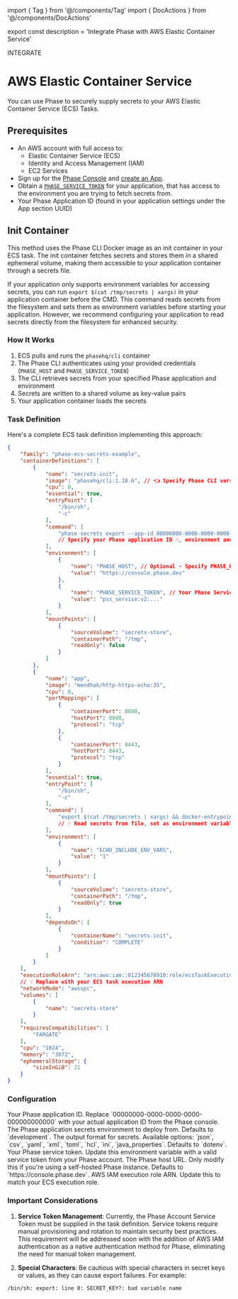 import { Tag } from '@/components/Tag'
import { DocActions } from '@/components/DocActions'

export const description = 'Integrate Phase with AWS Elastic Container Service'

<Tag variant="small">INTEGRATE</Tag>

# AWS Elastic Container Service

You can use Phase to securely supply secrets to your AWS Elastic Container Service (ECS) Tasks.

<DocActions /> 

## Prerequisites

- An AWS account with full access to:
  - Elastic Container Service (ECS)
  - Identity and Access Management (IAM)
  - EC2 Services
- Sign up for the [Phase Console](/quickstart) and [create an App](/console/apps#create-an-app).
- Obtain a [`PHASE_SERVICE_TOKEN`](/access-control/authentication/tokens#creating-a-service-account-token) for your application, that has access to the environment you are trying to fetch secrets from.
- Your Phase Application ID (found in your application settings under the App section UUID)

## Init Container

This method uses the Phase CLI Docker image as an init container in your ECS task. The init container fetches secrets and stores them in a shared ephemeral volume, making them accessible to your application container through a secrets file.

If your application only supports environment variables for accessing secrets, you can run `export $(cat /tmp/secrets | xargs)` in your application container before the CMD. This command reads secrets from the filesystem and sets them as environment variables before starting your application. However, we recommend configuring your application to read secrets directly from the filesystem for enhanced security.

### How It Works

1. ECS pulls and runs the `phasehq/cli` container
2. The Phase CLI authenticates using your provided credentials (`PHASE_HOST` and `PHASE_SERVICE_TOKEN`)
3. The CLI retrieves secrets from your specified Phase application and environment
4. Secrets are written to a shared volume as key-value pairs
5. Your application container loads the secrets

### Task Definition

Here's a complete ECS task definition implementing this approach:

```json
{
    "family": "phase-ecs-secrets-example",
    "containerDefinitions": [
        {
            "name": "secrets-init",
            "image": "phasehq/cli:1.18.6", // 👈 Specify Phase CLI version
            "cpu": 0,
            "essential": true,
            "entryPoint": [
                "/bin/sh", 
                "-c"
            ],
            "command": [
                "phase secrets export --app-id 00000000-0000-0000-0000-000000000000 --env production > /tmp/secrets"
                // Specify your Phase application ID ☝️, environment and output path
            ],
            "environment": [
                {
                    "name": "PHASE_HOST", // Optional - Specify PHASE_HOST URL for self-hosted instances
                    "value": "https://console.phase.dev"
                },
                {
                    "name": "PHASE_SERVICE_TOKEN", // Your Phase Service Account Token
                    "value": "pss_service:v2:..."
                }
            ],
            "mountPoints": [
                {
                    "sourceVolume": "secrets-store",
                    "containerPath": "/tmp",
                    "readOnly": false
                }
            ]
        },
        {
            "name": "app",
            "image": "mendhak/http-https-echo:35",
            "cpu": 0,
            "portMappings": [
                {
                    "containerPort": 8080,
                    "hostPort": 8080,
                    "protocol": "tcp"
                },
                {
                    "containerPort": 8443,
                    "hostPort": 8443,
                    "protocol": "tcp"
                }
            ],
            "essential": true,
            "entryPoint": [
                "/bin/sh",
                "-c"
            ],
            "command": [
                "export $(cat /tmp/secrets | xargs) && docker-entrypoint.sh node ./index.js"
                // ☝️ Read secrets from file, set as environment variables, and start the app
            ],
            "environment": [
                {
                    "name": "ECHO_INCLUDE_ENV_VARS",
                    "value": "1"
                }
            ],
            "mountPoints": [
                {
                    "sourceVolume": "secrets-store",
                    "containerPath": "/tmp",
                    "readOnly": true
                }
            ],
            "dependsOn": [
                {
                    "containerName": "secrets-init",
                    "condition": "COMPLETE"
                }
            ]
        }
    ],
    "executionRoleArn": "arn:aws:iam::012345678910:role/ecsTaskExecutionRole",
    // ☝️ Replace with your ECS task execution ARN
    "networkMode": "awsvpc",
    "volumes": [
        {
            "name": "secrets-store"
        }
    ],
    "requiresCompatibilities": [
        "FARGATE"
    ],
    "cpu": "1024",
    "memory": "3072",
    "ephemeralStorage": {
        "sizeInGiB": 21
    }
}
```

### Configuration

<Properties>
  <Property name="--app-id" type="required">
    Your Phase application ID. Replace `00000000-0000-0000-0000-000000000000` with your actual application ID from the Phase console.
  </Property>
  <Property name="--env" type="optional">
    The Phase application secrets environment to deploy from. Defaults to `development`.
  </Property>
  <Property name="--format" type="optional">
    The output format for secrets. Available options: `json`, `csv`, `yaml`, `xml`, `toml`, `hcl`, `ini`, `java_properties`. Defaults to `dotenv`.
  </Property>
  <Property name="PHASE_SERVICE_TOKEN" type="required">
    Your Phase service token. Update this environment variable with a valid service token from your Phase account.
  </Property>
  <Property name="PHASE_HOST" type="optional">
    The Phase host URL. Only modify this if you're using a self-hosted Phase instance. Defaults to `https://console.phase.dev`.
  </Property>
  <Property name="executionRoleArn" type="required">
    AWS IAM execution role ARN. Update this to match your ECS execution role.
  </Property>
</Properties>

### Important Considerations

1. **Service Token Management**: Currently, the Phase Account Service Token must be supplied in the task definition. Service tokens require manual provisioning and rotation to maintain security best practices. This requirement will be addressed soon with the addition of AWS IAM authentication as a native authentication method for Phase, eliminating the need for manual token management.

2. **Special Characters**: Be cautious with special characters in secret keys or values, as they can cause export failures. For example:

```fish
/bin/sh: export: line 0: SECRET_KEY?: bad variable name
```
